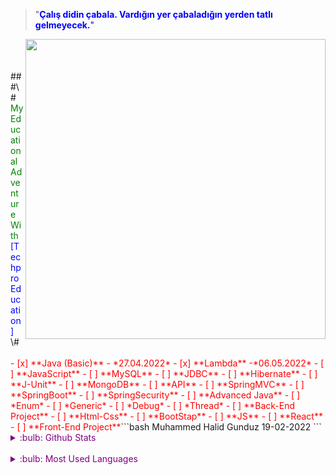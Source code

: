 > "**<font color="blue">Çalış didin çabala. Vardığın yer çabaladığın yerden tatlı gelmeyecek.**"</font>
​
​
<img src="https://media.giphy.com/media/si4P9VBMEIhq40i6tT/giphy.gif" width="480" height="480" align="right" >
<br />
<br />
​
​
###\# <font color="Green">My Educational Adventure With</font>  <font color="Blue">[TechproEducation] </font> \#
 <font color="red">
<br />
<br />
​
- [x] **Java (Basic)** 
- *27.04.2022*
- [x] **Lambda**
 -*06.05.2022*
- [ ] **JavaScript**
- [ ] **MySQL**
- [ ] **JDBC**
- [ ] **Hibernate**
- [ ] **J-Unit**
- [ ] **MongoDB**
- [ ] **API**
- [ ] **SpringMVC**
- [ ] **SpringBoot**
- [ ] **SpringSecurity**
- [ ] **Advanced Java**
  - [ ] *Enum*
  - [ ] *Generic*
  - [ ] *Debug*
  - [ ] *Thread*
- [ ] **Back-End Project**
- [ ] **Html-Css**
- [ ] **BootStap**
- [ ] **JS**
- [ ] **React**
- [ ] **Front-End Project**
</font>
​
​
```bash
Muhammed Halid Gunduz 
19-02-2022
```
<font color="Purple">
<details>
<summary>:bulb: Github Stats</summary>
<img src="https://github-readme-stats.vercel.app/api?username=MHalidG&count_private=true">
</details>
​
<details>
<summary>:bulb: Most Used Languages</summary>
<img src="https://github-readme-stats.vercel.app/api/top-langs/?username=MHalidG">
</details>
</font>
